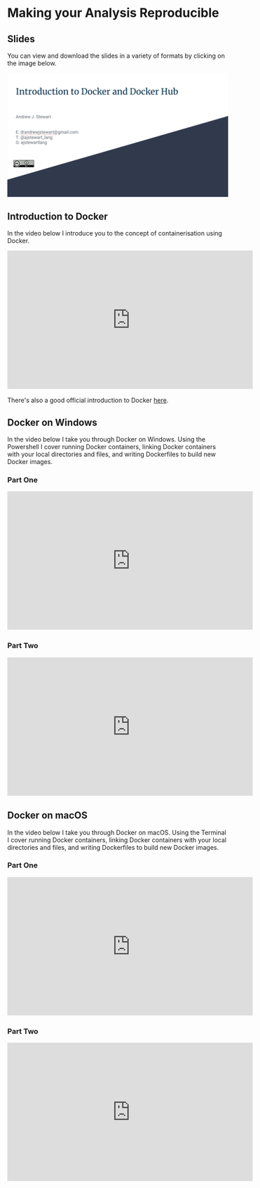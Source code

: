 # Making your Analysis Reproducible

## Slides

You can view and download the slides in a variety of formats by clicking on the image below.

<center>

[![link_to_slides](images/docker_slides.png)](https://docs.google.com/presentation/d/1GGZZ2wy02wYT1kaTcZPzVXFlUZ022Un7l-aEhIRFNz4/edit?usp=sharing)
    
</center>

## Introduction to Docker
 
In the video below I introduce you to the concept of containerisation using Docker.
 
<center>

<iframe width="560" height="315" src="https://youtube.com/embed/xZB_lJTRfY4" frameborder="0" allowfullscreen></iframe>

</center>

There's also a good official introduction to Docker [here](https://docs.docker.com/get-started/).

## Docker on Windows

In the video below I take you through Docker on Windows. Using the Powershell I cover running Docker containers, linking Docker containers with your local directories and files, and writing Dockerfiles to build new Docker images. 

### Part One

<center>

<iframe width="560" height="315" src="https://youtube.com/embed/7O5B-jGbAxM" frameborder="0" allowfullscreen></iframe>

</center>

### Part Two

<center>

<iframe width="560" height="315" src="https://youtube.com/embed/RoWKtvNvFN8" frameborder="0" allowfullscreen></iframe>

</center>

## Docker on macOS

In the video below I take you through Docker on macOS. Using the Terminal I cover running Docker containers, linking Docker containers with your local directories and files, and writing Dockerfiles to build new Docker images. 

### Part One

<center>

<iframe width="560" height="315" src="https://youtube.com/embed/ZkBbBuOvnpo" frameborder="0" allowfullscreen></iframe>

</center>

### Part Two

<center>

<iframe width="560" height="315" src="https://youtube.com/embed/vvx37IgxbhU" frameborder="0" allowfullscreen></iframe>

</center>